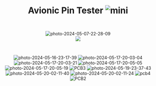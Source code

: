 <h1 align="center"> Avionic Pin Tester <img src="https://i.ibb.co/hfTNsCL/mini.png" alt="mini" border="0"></h1>
<br>
 <p align="center">
  <img src="https://i.ibb.co/g9VDqwp/photo-2024-05-07-22-28-09.jpg" alt="photo-2024-05-07-22-28-09" border="0"><br>
  <img src="https://img.shields.io/badge/STATUS-EN%20DESAROLLO-green">
   </p>
<br>
 <p align="center">
<img src="https://i.ibb.co/JpM3xRp/photo-2024-05-16-23-17-39.jpg" alt="photo-2024-05-16-23-17-39" border="0" /></a>
<img src="https://i.ibb.co/f4L2LFv/photo-2024-05-17-20-03-04.jpg" alt="photo-2024-05-17-20-03-04" border="0"></a>
<img src="https://i.ibb.co/Lv54nMP/photo-2024-05-17-20-03-21.jpg" alt="photo-2024-05-17-20-03-21" border="0"></a>
<img src="https://i.ibb.co/SVbwGyx/photo-2024-05-17-20-05-05.jpg" alt="photo-2024-05-17-20-05-05" border="0"></a>
<img src="https://i.ibb.co/MS6bYxf/photo-2024-05-17-20-05-19.jpg" alt="photo-2024-05-17-20-05-19" border="0"></a>
<img src="https://i.ibb.co/P6sxc3h/PCB3.jpg" alt="PCB3" border="0"></a>
<img src="https://i.ibb.co/M6hFrs4/photo-2024-05-19-23-37-43.jpg" alt="photo-2024-05-19-23-37-43" border="0"></a>
<img src="https://i.ibb.co/6v0tqpx/photo-2024-05-20-02-11-40.jpg" alt="photo-2024-05-20-02-11-40" border="0"></a>
<img src="https://i.ibb.co/6NvsG9m/photo-2024-05-20-02-11-24.jpg" alt="photo-2024-05-20-02-11-24" border="0"></a>
<img src="https://i.ibb.co/zRdRk7y/pcb4.png" alt="pcb4" border="0"></a>
<img src="https://i.ibb.co/5xgnJxs/PCB2.jpg" alt="PCB2" border="0"></a>
 </p>



